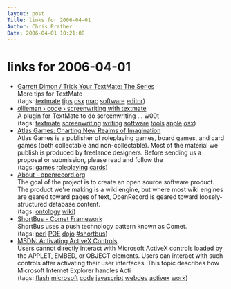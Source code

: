 ```yaml
---
layout: post
Title: links for 2006-04-01  
Author: Chris Prather
Date: 2006-04-01 10:21:08
---
```


# links for 2006-04-01
<ul class="delicious">
	<li>
		<div class="delicious-link"><a href="http://www.garrettdimon.com/archives/trick-your-textmate-the-series">Garrett Dimon / Trick Your TextMate: The Series</a></div>
		<div class="delicious-extended">More tips for TextMate</div>
		<div class="delicious-tags">(tags: <a href="http://del.icio.us/perigrin/textmate">textmate</a> <a href="http://del.icio.us/perigrin/tips">tips</a> <a href="http://del.icio.us/perigrin/osx">osx</a> <a href="http://del.icio.us/perigrin/mac">mac</a> <a href="http://del.icio.us/perigrin/software">software</a> <a href="http://del.icio.us/perigrin/editor">editor</a>)</div>
	</li>
	<li>
		<div class="delicious-link"><a href="http://ollieman.net/code/screenwriting/textmate/">ollieman › code › screenwriting with textmate</a></div>
		<div class="delicious-extended">A plugin for TextMate to do screenwriting ... w00t</div>
		<div class="delicious-tags">(tags: <a href="http://del.icio.us/perigrin/textmate">textmate</a> <a href="http://del.icio.us/perigrin/screenwriting">screenwriting</a> <a href="http://del.icio.us/perigrin/writing">writing</a> <a href="http://del.icio.us/perigrin/software">software</a> <a href="http://del.icio.us/perigrin/tools">tools</a> <a href="http://del.icio.us/perigrin/apple">apple</a> <a href="http://del.icio.us/perigrin/osx">osx</a>)</div>
	</li>
	<li>
		<div class="delicious-link"><a href="http://www.atlas-games.com/information_writer.php">Atlas Games: Charting New Realms of Imagination</a></div>
		<div class="delicious-extended">Atlas Games is a publisher of roleplaying games, board games, and card games (both collectable and non-collectable). Most of the material we publish is produced by freelance designers. Before sending us a proposal or submission, please read and follow the</div>
		<div class="delicious-tags">(tags: <a href="http://del.icio.us/perigrin/games">games</a> <a href="http://del.icio.us/perigrin/roleplaying">roleplaying</a> <a href="http://del.icio.us/perigrin/cards">cards</a>)</div>
	</li>
	<li>
		<div class="delicious-link"><a href="http://openrecord.org/about.html">About - openrecord.org</a></div>
		<div class="delicious-extended">The goal of the project is to create an open source software product. The product we're making is a wiki engine, but where most wiki engines are geared toward pages of text, OpenRecord is geared toward loosely-structured database content.</div>
		<div class="delicious-tags">(tags: <a href="http://del.icio.us/perigrin/ontology">ontology</a> <a href="http://del.icio.us/perigrin/wiki">wiki</a>)</div>
	</li>
	<li>
		<div class="delicious-link"><a href="http://shortbus.xantus.org/">ShortBus - Comet Framework</a></div>
		<div class="delicious-extended">ShortBus uses a push technology pattern known as Comet.</div>
		<div class="delicious-tags">(tags: <a href="http://del.icio.us/perigrin/perl">perl</a> <a href="http://del.icio.us/perigrin/POE">POE</a> <a href="http://del.icio.us/perigrin/dojo">dojo</a> <a href="http://del.icio.us/perigrin/#shortbus">#shortbus</a>)</div>
	</li>
	<li>
		<div class="delicious-link"><a href="http://msdn.microsoft.com/library/default.asp?url=/workshop/author/dhtml/overview/activating_activex.asp">MSDN: Activating ActiveX Controls</a></div>
		<div class="delicious-extended">Users cannot directly interact with Microsoft ActiveX controls loaded by the APPLET, EMBED, or OBJECT elements. Users can interact with such controls after activating their user interfaces. This topic describes how Microsoft Internet Explorer handles Acti</div>
		<div class="delicious-tags">(tags: <a href="http://del.icio.us/perigrin/flash">flash</a> <a href="http://del.icio.us/perigrin/microsoft">microsoft</a> <a href="http://del.icio.us/perigrin/code">code</a> <a href="http://del.icio.us/perigrin/javascript">javascript</a> <a href="http://del.icio.us/perigrin/webdev">webdev</a> <a href="http://del.icio.us/perigrin/activex">activex</a> <a href="http://del.icio.us/perigrin/work">work</a>)</div>
	</li>
</ul>

